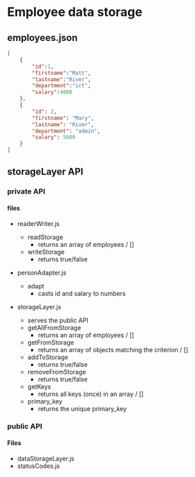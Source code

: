 # Employee data storage

## employees.json
```json
[
    {
        "id":1,
        "firstname":"Matt",
        "lastname":"River",
        "department":"ict",
        "salary":4000
    },
    {
        "id": 2,
        "firstname": "Mary",
        "lastname": "River",
        "department": "admin",
        "salary": 5000
    }
]
```

## storageLayer API

### private API

#### files
-   readerWriter.js
    - readStorage
        - returns an array of employees / []
    - writeStorage
        - returns true/false

-   personAdapter.js
    -   adapt
        -   casts id and salary to numbers

-   storageLayer.js
    -   serves the public API
    -   getAllFromStorage
        - returns an array of employees / []
    -   getFromStorage
        -   returns an array of objects matching the criterion / []
    -   addToStorage
        -   returns true/false
    -   removeFromStorage
        -   returns true/false
    -   getKeys
        -   returns all keys (once) in an array / []
    -   primary_key
        -   returns the unique primary_key






### public API 

#### Files
-   dataStorageLayer.js
-   statusCodes.js


